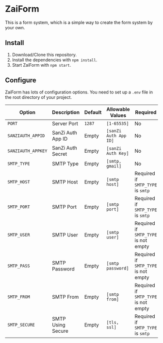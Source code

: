 # ZaiForm
This is a form system, which is a simple way to create the form system by your own.

## Install

 1. Download/Clone this repository.
 2. Install the dependencies with `npm install`.
 3. Start ZaiForm with `npm start`.

## Configure
ZaiForm has lots of configuration options. You need to set up a `.env` file in the root directory of your project.

Option             | Description             | Default              | Allowable Values       | Required
------------------ | ----------------------- | -------------------- | ---------------------- | --------------
`PORT`             | Server Port             | `1287`               | `[1-65535]`            | No
`SANZIAUTH_APPID`  | SanZi Auth App ID       | Empty                | `[sanZi Auth App ID]`  | No
`SANZIAUTH_APPKEY` | SanZi Auth Secret       | Empty                | `[sanZi Auth Key]`     | No
`SMTP_TYPE`        | SMTP Type               | Empty                | `[smtp, gmail]`        | No
`SMTP_HOST`        | SMTP Host               | Empty                | `[smtp host]`          | Required if `SMTP_TYPE` is `smtp`
`SMTP_PORT`        | SMTP Port               | Empty                | `[smtp port]`          | Required if `SMTP_TYPE` is `smtp`
`SMTP_USER`        | SMTP User               | Empty                | `[smtp user]`          | Required if `SMTP_TYPE` is not empty
`SMTP_PASS`        | SMTP Password           | Empty                | `[smtp password]`      | Required if `SMTP_TYPE` is not empty
`SMTP_FROM`        | SMTP From               | Empty                | `[smtp from]`          | Required if `SMTP_TYPE` is not empty
`SMTP_SECURE`      | SMTP Using Secure       | Empty                | `[tls, ssl]`           | Required if `SMTP_TYPE` is `smtp`